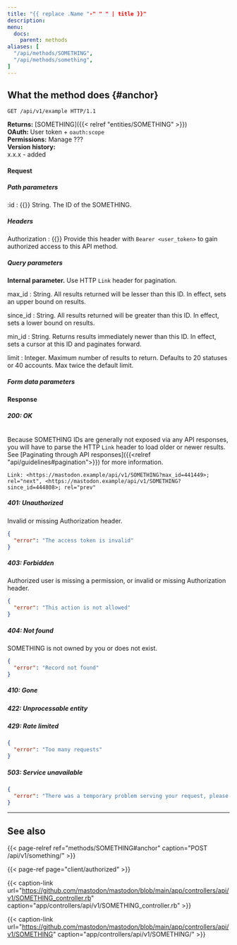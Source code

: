 ```yaml
---
title: "{{ replace .Name "-" " " | title }}"
description:
menu:
  docs:
    parent: methods
aliases: [
  "/api/methods/SOMETHING",
  "/api/methods/something",
]
---
```


## What the method does {#anchor}

```http
GET /api/v1/example HTTP/1.1
```

**Returns:** [SOMETHING]({{< relref "entities/SOMETHING" >}})\
**OAuth:** User token + `oauth:scope`\
**Permissions:** Manage ???\
**Version history:**\
x.x.x - added

#### Request

##### Path parameters

:id
: {{<required>}} String. The ID of the SOMETHING.

##### Headers

Authorization
: {{<required>}} Provide this header with `Bearer <user_token>` to gain authorized access to this API method.

##### Query parameters

**Internal parameter.** Use HTTP `Link` header for pagination.

max_id
: String. All results returned will be lesser than this ID. In effect, sets an upper bound on results.

since_id
: String. All results returned will be greater than this ID. In effect, sets a lower bound on results.

min_id
: String. Returns results immediately newer than this ID. In effect, sets a cursor at this ID and paginates forward.

limit
: Integer. Maximum number of results to return. Defaults to 20 statuses or 40 accounts. Max twice the default limit.

##### Form data parameters

#### Response
##### 200: OK

```json
```

Because SOMETHING IDs are generally not exposed via any API responses, you will have to parse the HTTP `Link` header to load older or newer results. See [Paginating through API responses]({{<relref "api/guidelines#pagination">}}) for more information.

```http
Link: <https://mastodon.example/api/v1/SOMETHING?max_id=441449>; rel="next", <https://mastodon.example/api/v1/SOMETHING?since_id=444808>; rel="prev"
```

##### 401: Unauthorized

Invalid or missing Authorization header.

```json
{
  "error": "The access token is invalid"
}
```

##### 403: Forbidden

Authorized user is missing a permission, or invalid or missing Authorization header.

```json
{
  "error": "This action is not allowed"
}
```

##### 404: Not found

SOMETHING is not owned by you or does not exist.

```json
{
  "error": "Record not found"
}
```

##### 410: Gone

##### 422: Unprocessable entity

##### 429: Rate limited

```json
{
  "error": "Too many requests"
}
```

##### 503: Service unavailable

```json
{
  "error": "There was a temporary problem serving your request, please try again"
}
```

---

## See also

{{< page-relref ref="methods/SOMETHING#anchor" caption="POST /api/v1/something/" >}}

{{< page-ref page="client/authorized" >}}

{{< caption-link url="https://github.com/mastodon/mastodon/blob/main/app/controllers/api/v1/SOMETHING_controller.rb" caption="app/controllers/api/v1/SOMETHING_controller.rb" >}}

{{< caption-link url="https://github.com/mastodon/mastodon/blob/main/app/controllers/api/v1/SOMETHING" caption="app/controllers/api/v1/SOMETHING/" >}}
